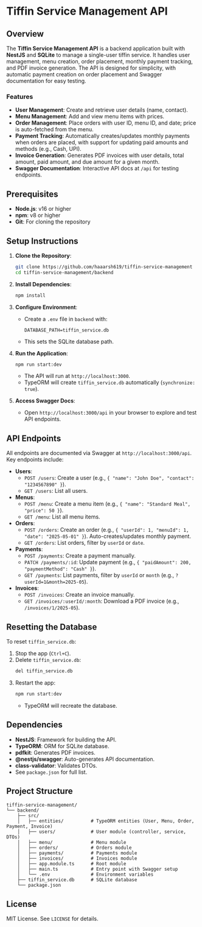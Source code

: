 # Tiffin Service Management API

## Overview
The **Tiffin Service Management API** is a backend application built with **NestJS** and **SQLite** to manage a single-user tiffin service. It handles user management, menu creation, order placement, monthly payment tracking, and PDF invoice generation. The API is designed for simplicity, with automatic payment creation on order placement and Swagger documentation for easy testing.

### Features
- **User Management**: Create and retrieve user details (name, contact).
- **Menu Management**: Add and view menu items with prices.
- **Order Management**: Place orders with user ID, menu ID, and date; price is auto-fetched from the menu.
- **Payment Tracking**: Automatically creates/updates monthly payments when orders are placed, with support for updating paid amounts and methods (e.g., Cash, UPI).
- **Invoice Generation**: Generates PDF invoices with user details, total amount, paid amount, and due amount for a given month.
- **Swagger Documentation**: Interactive API docs at `/api` for testing endpoints.

## Prerequisites
- **Node.js**: v16 or higher
- **npm**: v8 or higher
- **Git**: For cloning the repository

## Setup Instructions
1. **Clone the Repository**:
   ```bash
   git clone https://github.com/haaarsh619/tiffin-service-management
   cd tiffin-service-management/backend
   ```

2. **Install Dependencies**:
   ```bash
   npm install
   ```

3. **Configure Environment**:
   - Create a `.env` file in `backend` with:
     ```env
     DATABASE_PATH=tiffin_service.db
     ```
   - This sets the SQLite database path.

4. **Run the Application**:
   ```bash
   npm run start:dev
   ```
   - The API will run at `http://localhost:3000`.
   - TypeORM will create `tiffin_service.db` automatically (`synchronize: true`).

5. **Access Swagger Docs**:
   - Open `http://localhost:3000/api` in your browser to explore and test API endpoints.

## API Endpoints
All endpoints are documented via Swagger at `http://localhost:3000/api`. Key endpoints include:

- **Users**:
  - `POST /users`: Create a user (e.g., `{ "name": "John Doe", "contact": "1234567890" }`).
  - `GET /users`: List all users.
- **Menus**:
  - `POST /menu`: Create a menu item (e.g., `{ "name": "Standard Meal", "price": 50 }`).
  - `GET /menu`: List all menu items.
- **Orders**:
  - `POST /orders`: Create an order (e.g., `{ "userId": 1, "menuId": 1, "date": "2025-05-01" }`). Auto-creates/updates monthly payment.
  - `GET /orders`: List orders, filter by `userId` or `date`.
- **Payments**:
  - `POST /payments`: Create a payment manually.
  - `PATCH /payments/:id`: Update payment (e.g., `{ "paidAmount": 200, "paymentMethod": "Cash" }`).
  - `GET /payments`: List payments, filter by `userId` or `month` (e.g., `?userId=1&month=2025-05`).
- **Invoices**:
  - `POST /invoices`: Create an invoice manually.
  - `GET /invoices/:userId/:month`: Download a PDF invoice (e.g., `/invoices/1/2025-05`).

## Resetting the Database
To reset `tiffin_service.db`:
1. Stop the app (`Ctrl+C`).
2. Delete `tiffin_service.db`:
   ```bash
   del tiffin_service.db
   ```
3. Restart the app:
   ```bash
   npm run start:dev
   ```
   - TypeORM will recreate the database.

## Dependencies
- **NestJS**: Framework for building the API.
- **TypeORM**: ORM for SQLite database.
- **pdfkit**: Generates PDF invoices.
- **@nestjs/swagger**: Auto-generates API documentation.
- **class-validator**: Validates DTOs.
- See `package.json` for full list.

## Project Structure
```
tiffin-service-management/
└── backend/
    ├── src/
    │   ├── entities/          # TypeORM entities (User, Menu, Order, Payment, Invoice)
    │   ├── users/             # User module (controller, service, DTOs)
    │   ├── menu/              # Menu module
    │   ├── orders/            # Orders module
    │   ├── payments/          # Payments module
    │   ├── invoices/          # Invoices module
    │   ├── app.module.ts      # Root module
    │   ├── main.ts            # Entry point with Swagger setup
    │   └── .env               # Environment variables
    ├── tiffin_service.db      # SQLite database
    └── package.json
```

## License
MIT License. See `LICENSE` for details.